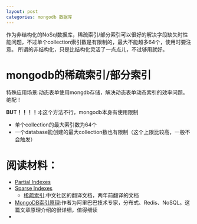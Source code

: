 ```yaml
---
layout: post
categories: mongodb 数据库
---
```


作为非结构化的NoSql数据库，稀疏索引/部分索引可以很好的解决字段缺失时性能问题，不过单个collection索引数是有限制的，最大不能超多64个，使用时要注意。
所谓的非结构化，只是比结构化灵活了一点点儿，不过够用就好。

# mongodb的稀疏索引/部分索引

特殊应用场景:动态表单使用mongdb存储，解决动态表单动态索引的效率问题。绝配！

**BUT！！！！:(**:这个方法不行，mongodb本身有使用限制

- 单个collection的最大索引数为64个
- 一个database能创建的最大collection数也有限制（这个上限比较高，一般不会触发）

# 阅读材料：
- [Partial Indexes](https://docs.mongodb.com/manual/core/index-partial/)
- [Sparse Indexes](https://docs.mongodb.com/manual/core/index-sparse/)
  - [稀疏索引](http://www.mongoing.com/docs/core/index-sparse.html):中文社区的翻译文档，两年前翻译的文档
- [MongoDB索引原理](http://www.mongoing.com/archives/2797):作者为阿里巴巴技术专家，分布式、Redis、NoSQL。这篇文章原理介绍的很详细，值得细读
- 
